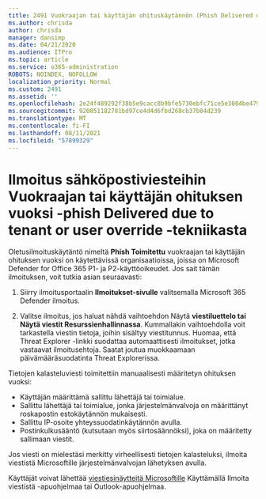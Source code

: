 ```yaml
---
title: 2491 Vuokraajan tai käyttäjän ohituskäytännön (Phish Delivered due to tenant or user override) sähköpostiviestien ilmoitus
ms.author: chrisda
author: chrisda
manager: dansimp
ms.date: 04/21/2020
ms.audience: ITPro
ms.topic: article
ms.service: o365-administration
ROBOTS: NOINDEX, NOFOLLOW
localization_priority: Normal
ms.custom: 2491
ms.assetid: ''
ms.openlocfilehash: 2e24f489292f38b5e9cacc8b9bfe5730ebfc71ce5e3004be479134ef6c791a12
ms.sourcegitcommit: 920051182781bd97ce4d4d6fbd268cb37b84d239
ms.translationtype: MT
ms.contentlocale: fi-FI
ms.lasthandoff: 08/11/2021
ms.locfileid: "57899329"
---
```

# <a name="alert-email-messages-from-the-phish-delivered-due-to-tenant-or-user-override-policy"></a>Ilmoitus sähköpostiviesteihin Vuokraajan tai käyttäjän ohituksen vuoksi -phish Delivered due to tenant or user override -tekniikasta

Oletusilmoituskäytäntö nimeltä **Phish Toimitettu** vuokraajan tai käyttäjän ohituksen vuoksi on käytettävissä organisaatioissa, joissa on Microsoft Defender for Office 365 P1- ja P2-käyttöoikeudet. Jos sait tämän ilmoituksen, voit tutkia asian seuraavasti:

1. Siirry ilmoitusportaalin **Ilmoitukset-sivulle** valitsemalla  Microsoft 365 Defender ilmoitus.

2. Valitse ilmoitus, jos haluat nähdä vaihtoehdon Näytä **viestiluettelo tai** **Näytä viestit Resurssienhallinnassa**. Kummallakin vaihtoehdolla voit tarkastella viestin tietoja, joihin sisältyy viestitunnus. Huomaa, että Threat Explorer -linkki suodattaa automaattisesti ilmoitukset, jotka vastaavat ilmoitusehtoja. Saatat joutua muokkaamaan päivämääräsuodatinta Threat Explorerissa.

Tietojen kalasteluviesti toimitettiin manuaalisesti määritetyn ohituksen vuoksi:

- Käyttäjän määrittämä sallittu lähettäjä tai toimialue.
- Sallittu lähettäjä tai toimialue, jonka järjestelmänvalvoja on määrittänyt roskapostin estokäytännön mukaisesti.
- Sallittu IP-osoite yhteyssuodatinkäytännön avulla.
- Postinkulkusääntö (kutsutaan myös siirtosäännöksi), joka on määritetty sallimaan viestit.

Jos viesti on mielestäsi merkitty virheellisesti [](https://docs.microsoft.com/microsoft-365/security/office-365-security/admin-submission) tietojen kalasteluksi, ilmoita viestistä Microsoftille järjestelmänvalvojan lähetyksen avulla.

Käyttäjät voivat lähettää [viestiesinäytteitä Microsoftille](https://docs.microsoft.com/microsoft-365/security/office-365-security/enable-the-report-message-add-in) Käyttämällä Ilmoita viestistä -apuohjelmaa tai Outlook-apuohjelmaa.
